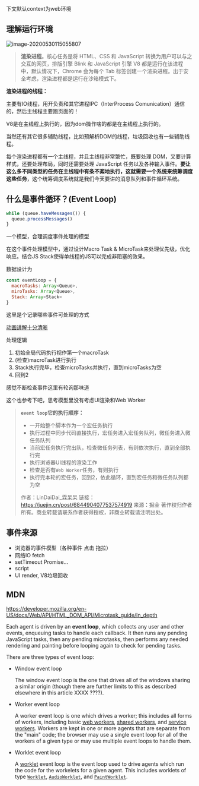 下文默认context为web环境



## 理解运行环境

![image-20200530115055807](http://picbed.sedationh.cn/image-20200530115055807.png)

> **渲染进程**。核心任务是将 HTML、CSS 和 JavaScript 转换为用户可以与之交互的网页，排版引擎 Blink 和 JavaScript 引擎 V8 都是运行在该进程中，默认情况下，Chrome 会为每个 Tab 标签创建一个渲染进程。出于安全考虑，渲染进程都是运行在沙箱模式下。

**渲染进程的线程：**

主要有IO线程，用开负责和其它进程IPC（InterProcess Comunication）通信的，然后主线程主要跑页面的！

V8是在主线程上执行的，因为dom操作啥的都是在主线程上执行的。

当然还有其它很多辅助线程，比如预解析DOM的线程，垃圾回收也有一些辅助线程。



每个渲染进程都有一个主线程，并且主线程非常繁忙，既要处理 DOM，又要计算样式，还要处理布局，同时还需要处理 JavaScript 任务以及各种输入事件。**要让这么多不同类型的任务在主线程中有条不紊地执行，这就需要一个系统来统筹调度这些任务**，这个统筹调度系统就是我们今天要讲的消息队列和事件循环系统。



## 什么是事件循环？(Event Loop)

```js
while (queue.haveMessages()) {
  queue.processMessages()
}
```

一个模型，合理调度事件处理的模型



在这个事件处理模型中，通过设计Macro Task & MicroTask来处理优先级，优化响应。结合JS Stack使得单线程的JS可以完成非阻塞的效果。



数据设计为

```js
const eventLoop = {
  macroTasks: Array<Queue>,
  miroTasks: Array<Queue>,
  Stack: Array<Stack>
}
```

这里是个记录哪些事件可处理的方式



[动画讲解十分清晰](https://jakearchibald.com/2015/tasks-microtasks-queues-and-schedules/#level-1-bossfight)

处理逻辑

1. 初始全局代码执行视作第一个macroTask
2. (检查)macroTask进行执行
3. Stack执行完毕，检查microTasks并执行，直到microTasks为空
4. 回到2

感觉不断检查事件这里有轮询那味道



这个也参考下吧，思考模型里没有考虑UI渲染和Web Worker

> **`event loop`它的执行顺序：**
>
> - 一开始整个脚本作为一个宏任务执行
> - 执行过程中同步代码直接执行，宏任务进入宏任务队列，微任务进入微任务队列
> - 当前宏任务执行完出队，检查微任务列表，有则依次执行，直到全部执行完
> - 执行浏览器UI线程的渲染工作
> - 检查是否有`Web Worker`任务，有则执行
> - 执行完本轮的宏任务，回到2，依此循环，直到宏任务和微任务队列都为空
>
>
> 作者：LinDaiDai_霖呆呆
> 链接：https://juejin.cn/post/6844904077537574919
> 来源：掘金
> 著作权归作者所有。商业转载请联系作者获得授权，非商业转载请注明出处。



## 事件来源

- 浏览器的事件模型（各种事件 点击 拖拉）
- 网络IO fetch
- setTimeout Promise...
- script
- UI render, V8垃圾回收



## MDN

https://developer.mozilla.org/en-US/docs/Web/API/HTML_DOM_API/Microtask_guide/In_depth

Each agent is driven by an **event loop**, which collects any user and other events, enqueuing tasks to handle each callback. It then runs any pending JavaScript tasks, then any pending microtasks, then performs any needed rendering and painting before looping again to check for pending tasks.



There are three types of event loop:

- Window event loop

  The window event loop is the one that drives all of the windows sharing a similar origin (though there are further limits to this as described elsewhere in this article XXXX ????).

- Worker event loop

  A worker event loop is one which drives a worker; this includes all forms of workers, including basic [web workers](https://developer.mozilla.org/en-US/docs/Web/API/Web_Workers_API), [shared workers](https://developer.mozilla.org/en-US/docs/Web/API/SharedWorker), and [service workers](https://developer.mozilla.org/en-US/docs/Web/API/Service_Worker_API). Workers are kept in one or more agents that are separate from the "main" code; the browser may use a single event loop for all of the workers of a given type or may use multiple event loops to handle them.

- Worklet event loop

  A [worklet](https://developer.mozilla.org/en-US/docs/Web/API/Worklet) event loop is the event loop used to drive agents which run the code for the workelets for a given agent. This includes worklets of type [`Worklet`](https://developer.mozilla.org/en-US/docs/Web/API/Worklet), [`AudioWorklet`](https://developer.mozilla.org/en-US/docs/Web/API/AudioWorklet), and [`PaintWorklet`](https://developer.mozilla.org/en-US/docs/Web/API/PaintWorklet).